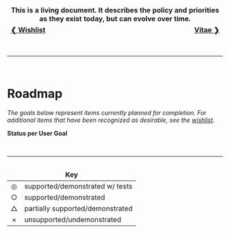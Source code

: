 <table>
  <thead><tr><td colspan=3  align=center><strong>This is a living document. It describes the policy and priorities as they exist today, but can evolve over time.</strong></td></tr></thead>
  <tfoot><tr><td align=center><a href="./wishlist.md"><strong>❮&nbsp;Wishlist</strong></a></td><td><img width=1000/></td><td align=center><a href="./vitae.md"><strong>Vitae&nbsp;❯</strong></a></td></tr></tfoot>
</table><br /><hr /><br />

# Roadmap

_The goals below represent items currently planned for completion. For
additional items that have been recognized as desirable, see the
[wishlist](./wishlist.md)._

**Status per User Goal**

<br /><hr />

<table style="overflow: visible">
  <thead style="overflow: visible">
    <tr style="overflow: visible"><td colspan=3 align=center><strong>Key</strong></td><img width=1000/></tr>
  </thead>
  <tbody>
    <tr><td align=center>◎</td><td>supported/demonstrated w/ tests</td></tr>
    <tr><td align=center>○</td><td>supported/demonstrated</td></tr>
    <tr><td align=center>△</td><td>partially supported/demonstrated</td></tr>
    <tr><td align=center>×</td><td>unsupported/undemonstrated</td></tr>
  </tbody>
</table>
